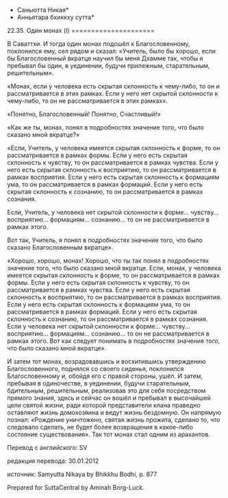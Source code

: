 * Саньютта Никая*
* Анньятара бхиккху сутта*

22\.35\. Один монах \(I\)
\=\=\=\=\=\=\=\=\=\=\=\=\=\=\=\=\=\=\=\=\=

В Саваттхи\. И тогда один монах подошёл к Благословенному, поклонился ему, сел рядом и сказал: «Учитель, было бы хорошо, если бы Благословенный вкратце научил бы меня Дхамме так, чтобы я пребывал бы один, в уединении, будучи прилежным, старательным, решительным»\.

«Монах, если у человека есть скрытая склонность к чему\-либо, то он и рассматривается в этих рамках\. Если у него нет скрытой склонности к чему\-либо, то он не рассматривается в этих рамках»\.

«Понятно, Благословенный\! Понятно, Счастливый\!»

«Как же ты, монах, понял в подробностях значение того, что было сказано мной вкратце?»

«Если, Учитель, у человека имеется скрытая склонность к форме, то он рассматривается в рамках формы\. Если у него есть скрытая склонность к чувству, то он рассматривается в рамках чувства\. Если у него есть скрытая склонность к восприятию, то он рассматривается в рамках восприятия\. Если у него есть скрытая склонность к формациям ума, то он рассматривается в рамках формаций\. Если у него есть скрытая склонность к сознанию, то он рассматривается в рамках сознания\.

Если, Учитель, у человека нет скрытой склонности к форме… чувству… восприятию… формациям… сознанию… то он не рассматривается в рамках этого\.

Вот так, Учитель, я понял в подробностях значение того, что было сказано Благословенным вкратце»\.

«Хорошо, хорошо, монах\! Хорошо, что ты так понял в подробностях значение того, что было сказано мной вкратце\. Если, монах, у человека имеется скрытая склонность к форме, то он рассматривается в рамках формы\. Если у него есть скрытая склонность к чувству, то он рассматривается в рамках чувства\. Если у него есть скрытая склонность к восприятию, то он рассматривается в рамках восприятия\. Если у него есть скрытая склонность к формациям ума, то он рассматривается в рамках формаций\. Если у него есть скрытая склонность к сознанию, то он рассматривается в рамках сознания\. Если у человека нет скрытой склонности к форме… чувству… восприятию… формациям… сознанию… то он не рассматривается в рамках этого\. Вот как следует понимать в подробностях значение того, что было сказано мной вкратце»\.

И затем тот монах, возрадовавшись и восхитившись утверждению Благословенного, поднялся со своего сиденья, поклонился Благословенному и, обойдя его с правой стороны, ушёл\. И затем, пребывая в одиночестве, в уединении, будучи старательным, бдительным, решительным, реализовав это для себя посредством прямого знания, здесь и сейчас он вошёл и пребывал в высочайшей цели святой жизни, ради которой представители клана праведно оставляют жизнь домохозяина и ведут жизнь бездомную\. Он напрямую познал: «Рождение уничтожено, святая жизнь прожита, сделано то, что следовало сделать, не будет более возвращения в какое\-либо состояние существования»\. Так тот монах стал одним из арахантов\.

Перевод с английского: SV

редакция перевода: 30\.01\.2012

источник: Samyutta Nikaya by Bhikkhu Bodhi, p\. 877

Prepared for SuttaCentral by Aminah Borg\-Luck\.